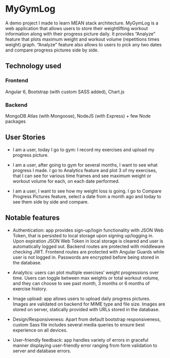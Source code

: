 # MyGymLog
A demo project I made to learn MEAN stack architecture. MyGymLog is a web application that allows users to store their weightlifting workout information along with their progress picture daily. It provides “Analyze” feature that plots maximum weight and workout volume (repetitions times weight) graph. “Analyze” feature also allows to users to pick any two dates and compare progress pictures side by side.

## Technology used
### Frontend
Angular 6, Bootstrap (with custom SASS added), Chart.js
### Backend
MongoDB Atlas (with Mongoose), NodeJS (with Express) + few Node packages
## User Stories
* I am a user, today I go to gym: I record my exercises and upload my progress picture.

* I am a user, after going to gym for several months, I want to see what progress I made. I go to Analytics feature and plot 3 of my exercises, that I can see for various time frames and see maximum weight or workout volume for each, on each date performed.

* I am a user, I want to see how my weight loss is going. I go to Compare Progress Pictures feature, select a date from a month ago and today to see them side by side and compare.

## Notable features
* Authentication: app provides sign-up/login functionality with JSON Web Token, that is persisted to local storage upon signing up/logging in. Upon expiration JSON Web Token in local storage is cleared and user is automatically logged out. Backend routes are protected with middleware checking JWT. Frontend routes are protected with Angular Guards while user is not logged in. Passwords are encrypted before being stored in the database.

* Analytics: users can plot multiple exercises’ weight progressions over time. Users can toggle between max weights or total workout volume, and they can choose to see past month, 3 months or 6 months of exercise history. 

* Image upload: app allows users to upload daily progress pictures. Images are validated on backend for MIME type and file size. Images are stored on server, statically provided with URLs stored in the database.

* Design/Responsiveness: 
Apart from default bootstrap responsiveness, custom Sass file includes several media queries to ensure best experience on all devices.

* User-friendly feedback: app handles variety of errors in graceful manner displaying user-friendly error ranging from form validation to server and database errors.


